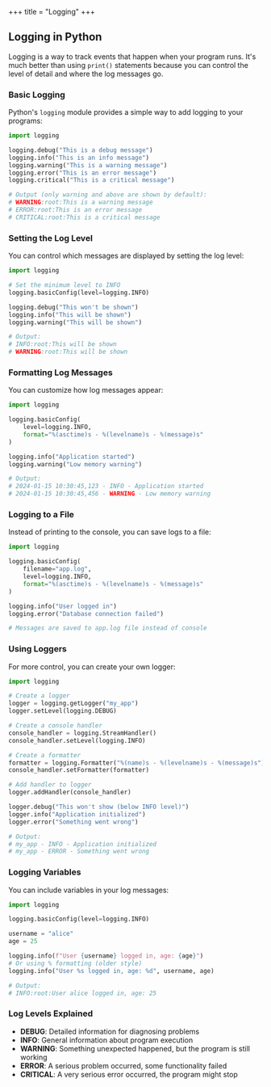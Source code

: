 +++
title = "Logging"
+++

## Logging in Python

Logging is a way to track events that happen when your program runs. It's much better than using `print()` statements because you can control the level of detail and where the log messages go.

### Basic Logging

Python's `logging` module provides a simple way to add logging to your programs:

```python
import logging

logging.debug("This is a debug message")
logging.info("This is an info message")
logging.warning("This is a warning message")
logging.error("This is an error message")
logging.critical("This is a critical message")

# Output (only warning and above are shown by default):
# WARNING:root:This is a warning message
# ERROR:root:This is an error message
# CRITICAL:root:This is a critical message
```

### Setting the Log Level

You can control which messages are displayed by setting the log level:

```python
import logging

# Set the minimum level to INFO
logging.basicConfig(level=logging.INFO)

logging.debug("This won't be shown")
logging.info("This will be shown")
logging.warning("This will be shown")

# Output:
# INFO:root:This will be shown
# WARNING:root:This will be shown
```

### Formatting Log Messages

You can customize how log messages appear:

```python
import logging

logging.basicConfig(
    level=logging.INFO,
    format="%(asctime)s - %(levelname)s - %(message)s"
)

logging.info("Application started")
logging.warning("Low memory warning")

# Output:
# 2024-01-15 10:30:45,123 - INFO - Application started
# 2024-01-15 10:30:45,456 - WARNING - Low memory warning
```

### Logging to a File

Instead of printing to the console, you can save logs to a file:

```python
import logging

logging.basicConfig(
    filename="app.log",
    level=logging.INFO,
    format="%(asctime)s - %(levelname)s - %(message)s"
)

logging.info("User logged in")
logging.error("Database connection failed")

# Messages are saved to app.log file instead of console
```

### Using Loggers

For more control, you can create your own logger:

```python
import logging

# Create a logger
logger = logging.getLogger("my_app")
logger.setLevel(logging.DEBUG)

# Create a console handler
console_handler = logging.StreamHandler()
console_handler.setLevel(logging.INFO)

# Create a formatter
formatter = logging.Formatter("%(name)s - %(levelname)s - %(message)s")
console_handler.setFormatter(formatter)

# Add handler to logger
logger.addHandler(console_handler)

logger.debug("This won't show (below INFO level)")
logger.info("Application initialized")
logger.error("Something went wrong")

# Output:
# my_app - INFO - Application initialized
# my_app - ERROR - Something went wrong
```

### Logging Variables

You can include variables in your log messages:

```python
import logging

logging.basicConfig(level=logging.INFO)

username = "alice"
age = 25

logging.info(f"User {username} logged in, age: {age}")
# Or using % formatting (older style)
logging.info("User %s logged in, age: %d", username, age)

# Output:
# INFO:root:User alice logged in, age: 25
```

### Log Levels Explained

- **DEBUG**: Detailed information for diagnosing problems
- **INFO**: General information about program execution
- **WARNING**: Something unexpected happened, but the program is still working
- **ERROR**: A serious problem occurred, some functionality failed
- **CRITICAL**: A very serious error occurred, the program might stop
